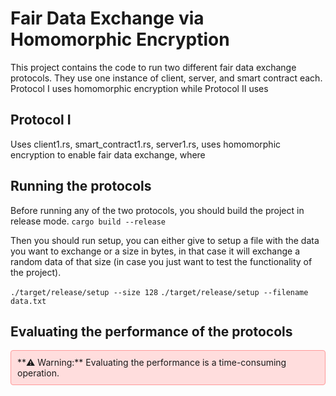 # Fair Data Exchange via Homomorphic Encryption 

This project contains the code to run two different fair data exchange protocols. 
They use one instance of client, server, and smart contract each. Protocol I uses homomorphic encryption while Protocol II uses 

## Protocol I 
Uses client1.rs, smart_contract1.rs, server1.rs, uses homomorphic encryption to enable fair data exchange, where 


## Running the protocols 
Before running any of the two protocols, you should build the project in release mode. 
`cargo build --release`

Then you should run setup, you can either give to setup a file with the data you want to exchange or a size in bytes, in that case it will exchange a random data of that size (in case you just want to test the functionality of the project). 

`./target/release/setup --size 128`
`./target/release/setup --filename data.txt`


## Evaluating the performance of the protocols 
<div style="background-color:#fdd; border:1px solid #f99; padding:10px; border-radius:4px;">
**⚠️ Warning:** Evaluating the performance is a time-consuming operation. 
</div>


